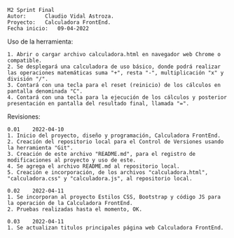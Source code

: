 	M2 Sprint Final
	Autor:		Claudio Vidal Astroza.
	Proyecto:	Calculadora FrontEnd.
	Fecha inicio:	09-04-2022

Uso de la herramienta:

	1. Abrir o cargar archivo calculadora.html en navegador web Chrome o compatible.
	2. Se desplegará una calculadora de uso básico, donde podrá realizar las operaciones matemáticas suma "+", resta "-", multiplicación "x" y división "/".
	3. Contará con una tecla para el reset (reinicio) de los cálculos en pantalla denominada "C".
	4. Contará con una tecla para la ejecución de los cálculos y posterior presentación en pantalla del resultado final, llamada "=".


Revisiones:

	0.01	2022-04-10
	1. Inicio del proyecto, diseño y programación, Calculadora FrontEnd.
	2. Creación del repositorio local para el Control de Versiones usando la herramienta "Git".
	3. Creación de este archivo "README.md", para el registro de modificaciones al proyecto y uso de este.
	4. Se agrega el archivo README.md al repositorio local.
	5. Creación e incorporación, de los archivos "calculadora.html", "calculadora.css" y "calculadora.js", al repositorio local.

	0.02	2022-04-11
	1. Se incorporan al proyecto Estilos CSS, Bootstrap y código JS para la operación de la Calculadora FrontEnd.
	2. Pruebas realizadas hasta el momento, OK.

	0.03	2022-04-11
	1. Se actualizan titulos principales página web Calculadora FrontEnd.
